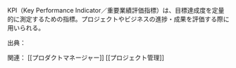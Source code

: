 KPI（Key Performance Indicator／重要業績評価指標）は、目標達成度を定量的に測定するための指標。プロジェクトやビジネスの進捗・成果を評価する際に用いられる。

出典：

関連：
[[プロダクトマネージャー]] [[プロジェクト管理]]